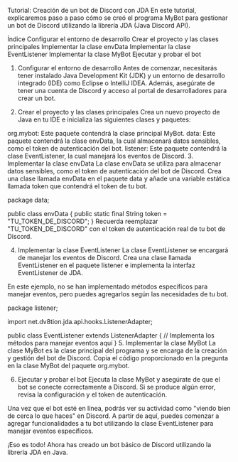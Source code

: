 Tutorial: Creación de un bot de Discord con JDA
En este tutorial, explicaremos paso a paso cómo se creó el programa MyBot para gestionar un bot de Discord utilizando la librería JDA (Java Discord API).

Índice
Configurar el entorno de desarrollo
Crear el proyecto y las clases principales
Implementar la clase envData
Implementar la clase EventListener
Implementar la clase MyBot
Ejecutar y probar el bot
1. Configurar el entorno de desarrollo
Antes de comenzar, necesitarás tener instalado Java Development Kit (JDK) y un entorno de desarrollo integrado (IDE) como Eclipse o IntelliJ IDEA. Además, asegúrate de tener una cuenta de Discord y acceso al portal de desarrolladores para crear un bot.

2. Crear el proyecto y las clases principales
Crea un nuevo proyecto de Java en tu IDE e inicializa las siguientes clases y paquetes:

org.mybot: Este paquete contendrá la clase principal MyBot.
data: Este paquete contendrá la clase envData, la cual almacenará datos sensibles, como el token de autenticación del bot.
listener: Este paquete contendrá la clase EventListener, la cual manejará los eventos de Discord.
3. Implementar la clase envData
La clase envData se utiliza para almacenar datos sensibles, como el token de autenticación del bot de Discord. Crea una clase llamada envData en el paquete data y añade una variable estática llamada token que contendrá el token de tu bot.


package data;

public class envData {
    public static final String token = "TU_TOKEN_DE_DISCORD";
}
Recuerda reemplazar "TU_TOKEN_DE_DISCORD" con el token de autenticación real de tu bot de Discord.

4. Implementar la clase EventListener
La clase EventListener se encargará de manejar los eventos de Discord. Crea una clase llamada EventListener en el paquete listener e implementa la interfaz EventListener de JDA.

En este ejemplo, no se han implementado métodos específicos para manejar eventos, pero puedes agregarlos según las necesidades de tu bot.


package listener;

import net.dv8tion.jda.api.hooks.ListenerAdapter;

public class EventListener extends ListenerAdapter {
    // Implementa los métodos para manejar eventos aquí
}
5. Implementar la clase MyBot
La clase MyBot es la clase principal del programa y se encarga de la creación y gestión del bot de Discord. Copia el código proporcionado en la pregunta en la clase MyBot del paquete org.mybot.

6. Ejecutar y probar el bot
Ejecuta la clase MyBot y asegúrate de que el bot se conecte correctamente a Discord. Si se produce algún error, revisa la configuración y el token de autenticación.

Una vez que el bot esté en línea, podrás ver su actividad como "viendo bien de cerca lo que haces" en Discord. A partir de aquí, puedes comenzar a agregar funcionalidades a tu bot utilizando la clase EventListener para manejar eventos específicos.

¡Eso es todo! Ahora has creado un bot básico de Discord utilizando la librería JDA en Java.
